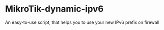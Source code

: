 # MikroTik-dynamic-ipv6
An easy-to-use script, that helps you to use your new IPv6 prefix on firewall
